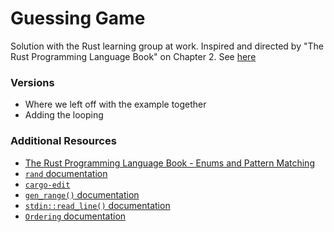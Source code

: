 # Guessing Game

Solution with the Rust learning group at work. Inspired and directed by "The Rust Programming Language Book" on Chapter 2. See [here](https://doc.rust-lang.org/book/ch02-00-guessing-game-tutorial.html)

### Versions

- Where we left off with the example together
- Adding the looping

### Additional Resources

- [The Rust Programming Language Book - Enums and Pattern Matching](https://doc.rust-lang.org/book/ch06-00-enums.html)
- [`rand` documentation](https://docs.rs/rand/latest/rand/)
- [`cargo-edit`](https://github.com/killercup/cargo-edit)
- [`gen_range()` documentation](https://docs.rs/rand/latest/rand/trait.Rng.html#method.gen_range)
- [`stdin::read_line()` documentation](https://doc.rust-lang.org/nightly/std/io/struct.Stdin.html#method.read_line)
- [`Ordering` documentation](https://doc.rust-lang.org/nightly/core/cmp/enum.Ordering.html)